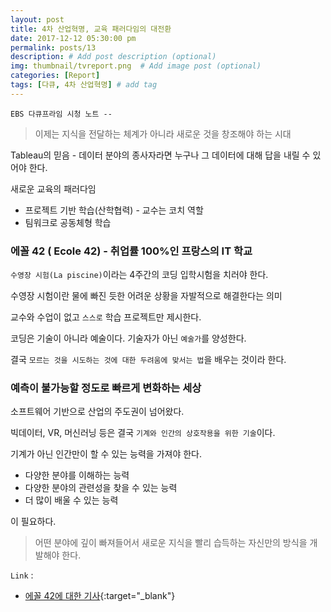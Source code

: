 ```yaml
---
layout: post
title: 4차 산업혁명, 교육 패러다임의 대전환
date: 2017-12-12 05:30:00 pm
permalink: posts/13
description: # Add post description (optional)
img: thumbnail/tvreport.png  # Add image post (optional)
categories: [Report]
tags: [다큐, 4차 산업혁명] # add tag
---
```


`EBS 다큐프라임 시청 노트 --`

> 이제는 지식을 전달하는 체계가 아니라 새로운 것을 창조해야 하는 시대

Tableau의 믿음 - 데이터 분야의 종사자라면 누구나 그 데이터에 대해 답을 내릴 수 있어야 한다.

새로운 교육의 패러다임

* 프로젝트 기반 학습(산학협력) - 교수는 코치 역할
* 팀워크로 공동체형 학습

### 에꼴 42 ( Ecole 42) - 취업률 100%인 프랑스의 IT 학교

`수영장 시험(La piscine)`이라는 4주간의 코딩 입학시험을 치러야 한다.

수영장 시험이란 물에 빠진 듯한 어려운 상황을 자발적으로 해결한다는 의미

교수와 수업이 없고 `스스로` 학습 프로젝트만 제시한다.

코딩은 기술이 아니라 예술이다. 기술자가 아닌 `예술가`를 양성한다.

결국 `모르는 것을 시도하는 것에 대한 두려움에 맞서는 법`을 배우는 것이라 한다.

### 예측이 불가능할 정도로 빠르게 변화하는 세상

소프트웨어 기반으로 산업의 주도권이 넘어왔다.

빅데이터, VR, 머신러닝 등은 결국 `기계와 인간의 상호작용을 위한 기술`이다.

기계가 아닌 인간만이 할 수 있는 능력을 가져야 한다.

* 다양한 분야를 이해하는 능력
* 다양한 분야의 관련성을 찾을 수 있는 능력
* 더 많이 배울 수 있는 능력

이 필요하다.

> 어떤 분야에 깊이 빠져들어서 새로운 지식을 빨리 습득하는 자신만의 방식을 개발해야 한다.

`Link` : 

* [에꼴 42에 대한 기사](http://www.venturesquare.net/754423){:target="_blank"}